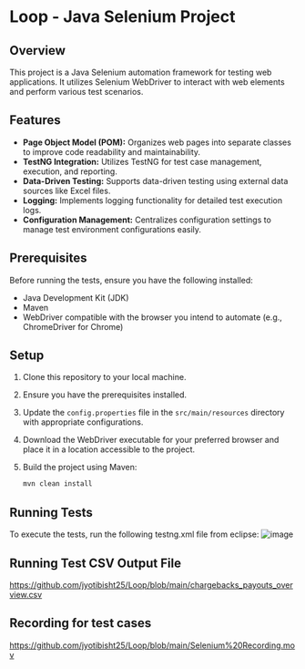 # Loop - Java Selenium Project

## Overview
This project is a Java Selenium automation framework for testing web applications. It utilizes Selenium WebDriver to interact with web elements and perform various test scenarios.

## Features
- **Page Object Model (POM):** Organizes web pages into separate classes to improve code readability and maintainability.
- **TestNG Integration:** Utilizes TestNG for test case management, execution, and reporting.
- **Data-Driven Testing:** Supports data-driven testing using external data sources like Excel files.
- **Logging:** Implements logging functionality for detailed test execution logs.
- **Configuration Management:** Centralizes configuration settings to manage test environment configurations easily.

## Prerequisites
Before running the tests, ensure you have the following installed:
- Java Development Kit (JDK)
- Maven
- WebDriver compatible with the browser you intend to automate (e.g., ChromeDriver for Chrome)

## Setup
1. Clone this repository to your local machine.
2. Ensure you have the prerequisites installed.
3. Update the `config.properties` file in the `src/main/resources` directory with appropriate configurations.
4. Download the WebDriver executable for your preferred browser and place it in a location accessible to the project.
5. Build the project using Maven:

    ```bash
    mvn clean install
    ```

## Running Tests
To execute the tests, run the following testng.xml file from eclipse:
![image](https://github.com/jyotibisht25/Loop/assets/104520755/6df738b3-e221-4c40-bb63-9e4e9772740f)

## Running Test CSV Output File
https://github.com/jyotibisht25/Loop/blob/main/chargebacks_payouts_overview.csv

## Recording for test cases
https://github.com/jyotibisht25/Loop/blob/main/Selenium%20Recording.mov
